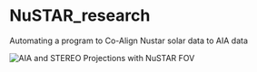 # NuSTAR_research
Automating a program to Co-Align Nustar solar data to AIA data

![AIA and STEREO Projections with NuSTAR FOV](https://github.com/masek014/NuSTAR_research/aia_stereo_projection.jpg?raw=true)